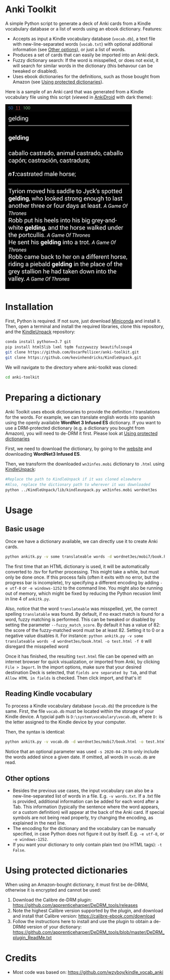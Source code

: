# Anki Toolkit
A simple Python script to generate a deck of Anki cards from a Kindle vocabulary database or a list of words using an ebook dictionary. Features:
- Accepts as input a Kindle vocabulary database (`vocab.db`), a text file with new-line-separated words (`vocab.txt`) with optional additional information (see [Other options](#other-options)), or just a list of words.
- Produces a set of cards that can easily be imported into an Anki deck.
- Fuzzy dictionary search: If the word is misspelled, or does not exist, it will search for similar words in the dictionary (this behavour can be tweaked or disabled).
- Uses ebook dictionaries for the definitions, such as those bought from Amazon (see [Using protected dictionaries](#using-protected-dictionaries)).

Here is a sample of an Anki card that was generated from a Kindle vocabulary file using this script (viewed in [AnkiDroid](https://play.google.com/store/apps/details?id=com.ichi2.anki) with dark theme):

<img src="https://github.com/OscarPellicer/anki-toolkit/blob/main/sample.jpg" width="400px" align="center">

# Installation
First, Python is required. If not sure, just download [Miniconda](https://docs.conda.io/en/latest/miniconda.html) and install it.
Then, open a terminal and install the required libraries, clone this repository, and the [KindleUnpack](https://github.com/kevinhendricks/KindleUnpack) repository:
```bash
conda install python==3.7 git
pip install html5lib lxml tqdm fuzzywuzzy beautifulsoup4
git clone https://github.com/OscarPellicer/anki-toolkit.git
git clone https://github.com/kevinhendricks/KindleUnpack.git
```

We will navigate to the directory where anki-toolkit was cloned:
```bash
cd anki-toolkit
```

# Preparing a dictionary
Anki Toolkit uses ebook dictionaries to provide the definition / translations for the words. 
For example, we can translate english words into spanish using the openly available **WordNet 3 Infused ES** dictionary.
If you want to use a DRM-protected dictionary (e.g. a dictionary you bought from Amazon), you will need to de-DRM it first. Please look at [Using protected dictionaries](#using-protected-dictionaries)

First, we need to download the dictionary, by going to the [website](http://eb.lv) and downloading **WordNet3 Infused ES**. 

Then, we transform the downloaded `wn3infes.mobi` dictionary to `.html` using [KindleUnpack](https://github.com/kevinhendricks/KindleUnpack):
```bash
#Replace the path to KindleUnpack if it was cloned elsewhere
#Also, replace the dictionary path to wherever it was downloaded
python ../KindleUnpack/lib/kindleunpack.py wn3infes.mobi wordnet3es
```

# Usage
## Basic usage
Once we have a dictionary available, we can directly use it to create Anki cards.

```bash
python ankitk.py -v some translateable words -d wordnet3es/mobi7/book.html -o test.html
```

The first time that an HTML dictionary is used, it will be automatically converted to .tsv for further processing. This might take a while, but must only be done once. If this process fails (often it exits with no error, but the progress bar is incomplete), try specifying a different encoding by adding `-e utf-8` or `-e windows-1252` to the command line. You might also be running out of memory, which might be fixed by reducing the Python recusion limit in line 4 of `ankitk.py`.

Also, notice that the word `translateable` was misspelled, yet, the correct spelling `translatable` was found. By default, if no exact match is found for a word, fuzzy matching is performed. This can be tweaked or disabled by setting the parameter `--fuzzy_match_score`. By default it has a value of 82: the score of the fuzzy-matched word must be at least 82. Setting it to 0 or a negative value disables it. For instance: `python ankitk.py -v some translateable words -d wordnet3es/book.html -o test.html -f 0` will disregard the misspelled word

Once it has finished, the resulting `test.html` file can be opened with an internet browser for quick visualization, or imported from Anki, by clicking `File > Import`. In the import options, make sure that your desired destination Deck is selected, that `fields are separated by Tab`, and that `Allow HTML in fields` is checked. Then click import, and that's it!

## Reading Kindle vocabulary
To process a Kindle vocabulary database (`vocab.db`) the procedure is the same. First, the file `vocab.db` must be located within the storage of your Kindle device. A typcial path is `D:\system\vocabulary\vocab.db`, where `D:` is the letter assigned to the Kindle device by your computer.

Then, the syntax is identical:

```bash
python ankitk.py -v vocab.db -d wordnet3es/mobi7/book.html -o test.html -s 2020-04-20
```

Notice that an optional parameter was used `-s 2020-04-20` to only include the words added since a given date. If omitted, all words in `vocab.db` are read.

## Other options
- Besides the previous use cases, the input vocabulary can also be a new-line-separated list of words in a file. E.g. `-v words.txt`. If a .txt file is provided, additional information can be added for each word after a Tab. This information (typically the sentence where the word appears, or a custom definition) will appear at the back of the Anki card. If special symbols are not being read properly, try changing the encoding, as explained in the next line.
- The encoding for the dictionary and the vocabulary can be manually specified, in case Python does not figure it out by itself. E.g. `-e utf-8`, or `-e windows-1252`.
- If you want your dictionary to only contain plain text (no HTML tags): `-t False`.

# Using protected dictionaries
When using an Amazon-bought dictionary, it must first be de-DRMd, otherwise it is encrypted and cannot be used:

1. Download the Calibre de-DRM plugin: https://github.com/apprenticeharper/DeDRM_tools/releases
1. Note the highest Calibre version supported by the plugin, and download and install that Calibre version: https://calibre-ebook.com/download
1. Follow the instructions here to install and use the plugin to obtain a de-DRMd version of your dictionary: https://github.com/apprenticeharper/DeDRM_tools/blob/master/DeDRM_plugin_ReadMe.txt

# Credits
- Most code was based on: https://github.com/wzyboy/kindle_vocab_anki
